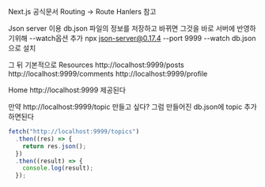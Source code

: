 Next.js 공식문서 Routing -> Route Hanlers 참고

Json server 이용
db.json 파일의 정보를 저장하고 바뀌면 그것을 바로 서버에 반영하기위해 --watch옵션 추가
npx json-server@0.17.4 --port 9999 --watch db.json으로 설치

그 뒤 기본적으로
Resources
http://localhost:9999/posts
http://localhost:9999/comments
http://localhost:9999/profile

Home
http://localhost:9999
제공된다

만약 http://localhost:9999/topic 만들고 싶다?
그럼 만들어진 db.json에 topic 추가하면된다

```js
fetch("http://localhost:9999/topics")
  .then((res) => {
    return res.json();
  })
  .then((result) => {
    console.log(result);
  });
```
